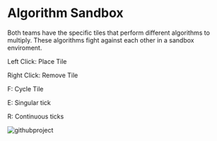 # Algorithm Sandbox
Both teams have the specific tiles that perform different algorithms to multiply. These algorithms fight against each other in a sandbox enviroment.

Left Click: Place Tile

Right Click: Remove Tile

F: Cycle Tile

E: Singular tick

R: Continuous ticks

![githubproject](https://user-images.githubusercontent.com/88063818/158502208-6cab59ba-8fb4-44f7-9af8-54ca507731b6.gif)
